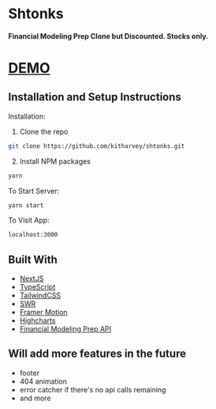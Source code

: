 # Shtonks

#### Financial Modeling Prep Clone but Discounted. Stocks only.

# [DEMO](https://shtonks.vercel.app/)

## Installation and Setup Instructions

Installation:

1. Clone the repo

```sh
git clone https://github.com/kitharvey/shtonks.git

```

2. Install NPM packages

```sh
yarn
```

To Start Server:

```sh
yarn start
```

To Visit App:

```sh
localhost:3000
```

## Built With

- [NextJS](https://nextjs.org/)
- [TypeScript](https://www.typescriptlang.org/)
- [TailwindCSS](https://tailwindcss.com/)
- [SWR](https://swr.vercel.app/)
- [Framer Motion](https://www.framer.com/api/motion/)
- [Highcharts](https://www.highcharts.com/)
- [Financial Modeling Prep API](https://financialmodelingprep.com/developer/docs)

## Will add more features in the future

- footer
- 404 animation
- error catcher if there's no api calls remaining
- and more
